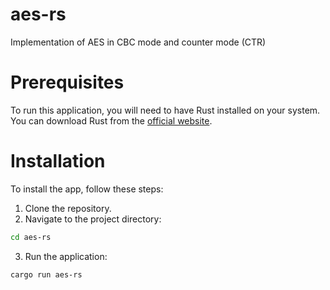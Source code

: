 # aes-rs
Implementation of AES in CBC mode and counter mode (CTR)

# Prerequisites
To run this application, you will need to have Rust installed on your system. You can download Rust from the [official website]( https://www.rust-lang.org/tools/install).

# Installation
To install the app, follow these steps:
1. Clone the repository.
2. Navigate to the project directory:
```bash
cd aes-rs
```
3. Run the application:
```
cargo run aes-rs
```
